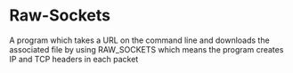 Raw-Sockets
===========

A program which takes a URL on the command line and downloads the associated file by using RAW_SOCKETS which means the program creates IP and TCP headers in each packet
